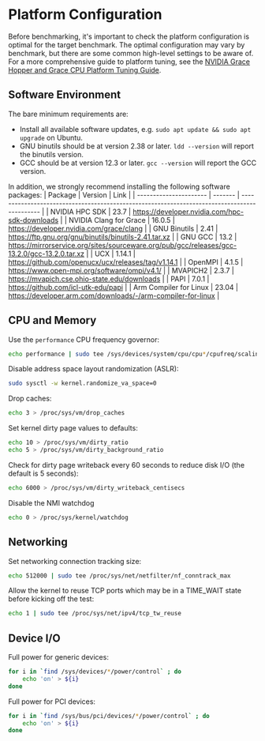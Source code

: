 # Platform Configuration

Before benchmarking, it's important to check the platform configuration is optimal for the target benchmark.
The optimal configuration may vary by benchmark, but there are some common high-level settings to be aware of.
For a more comprehensive guide to platform tuning, see the [NVIDIA Grace Hopper and Grace CPU Platform Tuning Guide](FIXME).

## Software Environment

The bare minimum requirements are:

- Install all available software updates, e.g. `sudo apt update && sudo apt upgrade` on Ubuntu.
- GNU binutils should be at version 2.38 or later. `ldd --version` will report the binutils version.
- GCC should be at version 12.3 or later. `gcc --version` will report the GCC version.

In addition, we strongly recommend installing the following software packages:
| Package                | Version | Link                                                                                         |
| ---------------------- | ------- | -------------------------------------------------------------------------------------------- |
| NVIDIA HPC SDK         | 23.7    | https://developer.nvidia.com/hpc-sdk-downloads                                               |
| NVIDIA Clang for Grace | 16.0.5  | https://developer.nvidia.com/grace/clang                                                     |
| GNU Binutils           | 2.41    | https://ftp.gnu.org/gnu/binutils/binutils-2.41.tar.xz                                        |
| GNU GCC                | 13.2    | https://mirrorservice.org/sites/sourceware.org/pub/gcc/releases/gcc-13.2.0/gcc-13.2.0.tar.xz |
| UCX                    | 1.14.1  | https://github.com/openucx/ucx/releases/tag/v1.14.1                                          |
| OpenMPI                | 4.1.5   | https://www.open-mpi.org/software/ompi/v4.1/                                                 |
| MVAPICH2               | 2.3.7   | https://mvapich.cse.ohio-state.edu/downloads                                                 |
| PAPI                   | 7.0.1   | https://github.com/icl-utk-edu/papi                                                          |
| Arm Compiler for Linux | 23.04   | https://developer.arm.com/downloads/-/arm-compiler-for-linux                                 |

## CPU and Memory

Use the `performance` CPU frequency governor:

```bash
echo performance | sudo tee /sys/devices/system/cpu/cpu*/cpufreq/scaling_governor
```

Disable address space layout randomization (ASLR):

```bash
sudo sysctl -w kernel.randomize_va_space=0
```

Drop caches:

```bash
echo 3 > /proc/sys/vm/drop_caches
```

Set kernel dirty page values to defaults:

```bash
echo 10 > /proc/sys/vm/dirty_ratio
echo 5 > /proc/sys/vm/dirty_background_ratio
```

Check for dirty page writeback every 60 seconds to reduce disk I/O (the default is 5 seconds):

```bash
echo 6000 > /proc/sys/vm/dirty_writeback_centisecs
```

Disable the NMI watchdog

```bash
echo 0 > /proc/sys/kernel/watchdog
```

## Networking

Set networking connection tracking size:

```bash
echo 512000 | sudo tee /proc/sys/net/netfilter/nf_conntrack_max
```

Allow the kernel to reuse TCP ports which may be in a TIME_WAIT state before kicking off the test:

```bash
echo 1 | sudo tee /proc/sys/net/ipv4/tcp_tw_reuse
```

## Device I/O

Full power for generic devices:

```bash
for i in `find /sys/devices/*/power/control` ; do
    echo 'on' > ${i}
done
```

Full power for PCI devices:

```bash
for i in `find /sys/bus/pci/devices/*/power/control` ; do
    echo 'on' > ${i}
done
```
